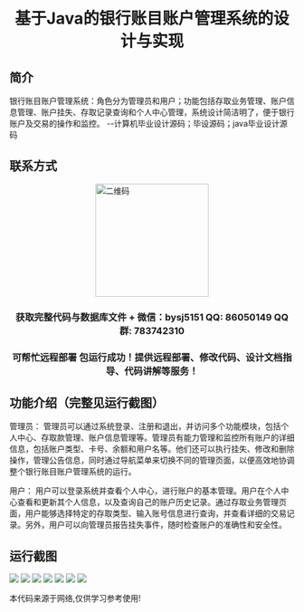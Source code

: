 <p><h1 align="center">基于Java的银行账目账户管理系统的设计与实现</h1></p>

## 简介
银行账目账户管理系统：角色分为管理员和用户；功能包括存取业务管理、账户信息管理、账户挂失、存取记录查询和个人中心管理，系统设计简洁明了，便于银行账户及交易的操作和监控。    --计算机毕业设计源码；毕设源码；java毕业设计源码


## 联系方式
<img src="https://bs-1329754181.cos.ap-shanghai.myqcloud.com/wx.jpg" alt="二维码" style="display: block; margin: 0 auto;" width="200px">
<p><h3 align="center">获取完整代码与数据库文件 + 微信：bysj5151 QQ: 86050149 QQ群: 783742310</h3></p>
<p><h3 align="center">可帮忙远程部署 包运行成功！提供远程部署、修改代码、设计文档指导、代码讲解等服务！</h3></p>

## 功能介绍（完整见运行截图）
管理员： 管理员可以通过系统登录、注册和退出，并访问多个功能模块，包括个人中心、存取款管理、账户信息管理等。管理员有能力管理和监控所有账户的详细信息，包括账户类型、卡号、余额和用户名等。他们还可以执行挂失、修改和删除操作，管理公告信息，同时通过导航菜单来切换不同的管理页面，以便高效地协调整个银行账目账户管理系统的运行。  
  
用户： 用户可以登录系统并查看个人中心，进行账户的基本管理。用户在个人中心查看和更新其个人信息，以及查询自己的账户历史记录。通过存取业务管理页面，用户能够选择特定的存取类型、输入账号信息进行查询，并查看详细的交易记录。另外，用户可以向管理员报告挂失事件，随时检查账户的准确性和安全性。


## 运行截图
![](https://bs-1329754181.cos.ap-shanghai.myqcloud.com/spring/BankAccountManagementSystemDesignAndImplementation/img/001.jpg)
![](https://bs-1329754181.cos.ap-shanghai.myqcloud.com/spring/BankAccountManagementSystemDesignAndImplementation/img/002.jpg)
![](https://bs-1329754181.cos.ap-shanghai.myqcloud.com/spring/BankAccountManagementSystemDesignAndImplementation/img/003.jpg)
![](https://bs-1329754181.cos.ap-shanghai.myqcloud.com/spring/BankAccountManagementSystemDesignAndImplementation/img/004.jpg)
![](https://bs-1329754181.cos.ap-shanghai.myqcloud.com/spring/BankAccountManagementSystemDesignAndImplementation/img/005.jpg)
![](https://bs-1329754181.cos.ap-shanghai.myqcloud.com/spring/BankAccountManagementSystemDesignAndImplementation/img/006.jpg)
![](https://bs-1329754181.cos.ap-shanghai.myqcloud.com/spring/BankAccountManagementSystemDesignAndImplementation/img/007.jpg)

<p>本代码来源于网络,仅供学习参考使用!</p>

